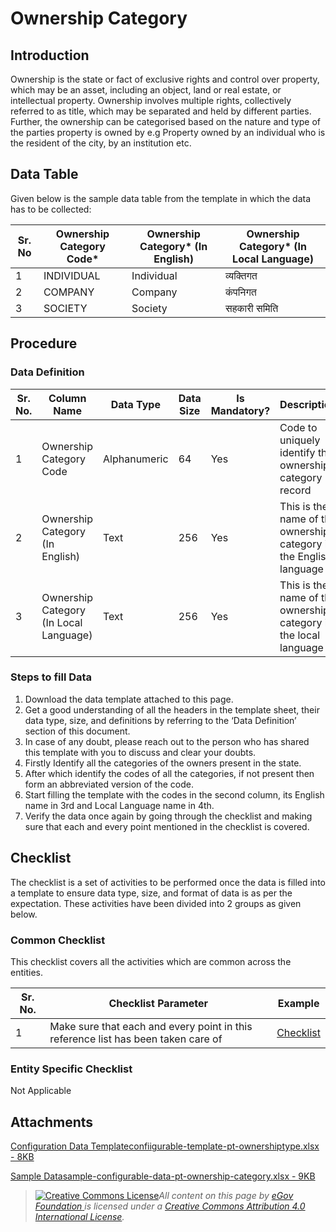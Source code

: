 # Ownership Category

## Introduction <a href="#introduction" id="introduction"></a>

Ownership is the state or fact of exclusive rights and control over property, which may be an asset, including an object, land or real estate, or intellectual property. Ownership involves multiple rights, collectively referred to as title, which may be separated and held by different parties. Further, the ownership can be categorised based on the nature and type of the parties property is owned by e.g Property owned by an individual who is the resident of the city, by an institution etc.

## Data Table <a href="#data-table" id="data-table"></a>

Given below is the sample data table from the template in which the data has to be collected:

| Sr. No | Ownership Category Code\* | Ownership Category\* (In English) | Ownership Category\* (In Local Language) |
| ------ | ------------------------- | --------------------------------- | ---------------------------------------- |
| 1      | INDIVIDUAL                | Individual                        | व्यक्तिगत                                |
| 2      | COMPANY                   | Company                           | कंपनिगत                                  |
| 3      | SOCIETY                   | Society                           | सहकारी समिति                             |

## Procedure <a href="#procedure" id="procedure"></a>

### Data Definition <a href="#data-definition" id="data-definition"></a>

| Sr. No. | Column Name                            | Data Type    | Data Size | Is Mandatory? | Description                                                        |
| ------- | -------------------------------------- | ------------ | --------- | ------------- | ------------------------------------------------------------------ |
| 1       | Ownership Category Code                | Alphanumeric | 64        | Yes           | Code to uniquely identify the ownership category record            |
| 2       | Ownership Category (In English)        | Text         | 256       | Yes           | This is the name of the ownership category in the English language |
| 3       | Ownership Category (In Local Language) | Text         | 256       | Yes           | This is the name of the ownership category in the local language   |

### Steps to fill Data <a href="#steps-to-fill-data" id="steps-to-fill-data"></a>

1. Download the data template attached to this page.
2. Get a good understanding of all the headers in the template sheet, their data type, size, and definitions by referring to the ‘Data Definition’ section of this document.
3. In case of any doubt, please reach out to the person who has shared this template with you to discuss and clear your doubts.
4. Firstly Identify all the categories of the owners present in the state.
5. After which identify the codes of all the categories, if not present then form an abbreviated version of the code.
6. Start filling the template with the codes in the second column, its English name in 3rd and Local Language name in 4th.
7. Verify the data once again by going through the checklist and making sure that each and every point mentioned in the checklist is covered.

## Checklist <a href="#checklist" id="checklist"></a>

The checklist is a set of activities to be performed once the data is filled into a template to ensure data type, size, and format of data is as per the expectation. These activities have been divided into 2 groups as given below.

### Common Checklist <a href="#common-checklist" id="common-checklist"></a>

This checklist covers all the activities which are common across the entities.

| Sr. No. | Checklist Parameter                                                               | Example                                                                                                                      |
| ------- | --------------------------------------------------------------------------------- | ---------------------------------------------------------------------------------------------------------------------------- |
| 1       | Make sure that each and every point in this reference list has been taken care of | ​[Checklist](https://docs.digit.org/configure-digit/configuring-master-data-templates/module-setup/common-config/checklist)​ |

### Entity Specific Checklist <a href="#entity-specific-checklist" id="entity-specific-checklist"></a>

Not Applicable

## Attachments <a href="#attachments" id="attachments"></a>

[Configuration Data Templateconfiigurable-template-pt-ownershiptype.xlsx - 8KB](https://firebasestorage.googleapis.com/v0/b/gitbook-28427.appspot.com/o/assets%2F-MERG\_iQW5oN4ukgXP8K%2Fsync%2Fe06fc6ed2b6af17762836e2f443dff6ca51ae20f.xlsx?generation=1602050610047551\&alt=media)

[Sample Datasample-configurable-data-pt-ownership-category.xlsx - 9KB](https://firebasestorage.googleapis.com/v0/b/gitbook-28427.appspot.com/o/assets%2F-MERG\_iQW5oN4ukgXP8K%2Fsync%2F442972fd2a03b8ea56c6cba6850c3013cf787083.xlsx?generation=1602050610203771\&alt=media)

> [![Creative Commons License](https://i.creativecommons.org/l/by/4.0/80x15.png)](http://creativecommons.org/licenses/by/4.0/)_All content on this page by_ [_eGov Foundation_ ](https://egov.org.in/)_is licensed under a_ [_Creative Commons Attribution 4.0 International License_](http://creativecommons.org/licenses/by/4.0/)_._
